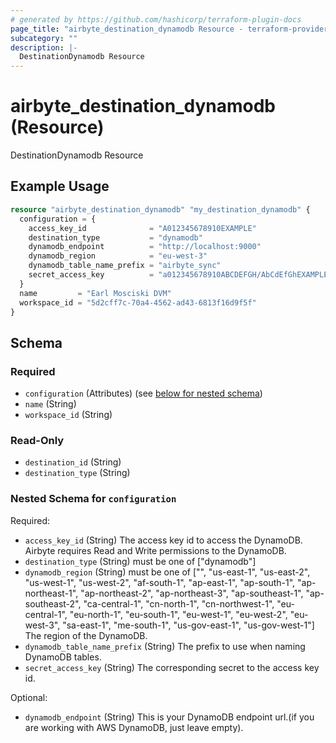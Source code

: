 ```yaml
---
# generated by https://github.com/hashicorp/terraform-plugin-docs
page_title: "airbyte_destination_dynamodb Resource - terraform-provider-airbyte"
subcategory: ""
description: |-
  DestinationDynamodb Resource
---
```


# airbyte_destination_dynamodb (Resource)

DestinationDynamodb Resource

## Example Usage

```terraform
resource "airbyte_destination_dynamodb" "my_destination_dynamodb" {
  configuration = {
    access_key_id              = "A012345678910EXAMPLE"
    destination_type           = "dynamodb"
    dynamodb_endpoint          = "http://localhost:9000"
    dynamodb_region            = "eu-west-3"
    dynamodb_table_name_prefix = "airbyte_sync"
    secret_access_key          = "a012345678910ABCDEFGH/AbCdEfGhEXAMPLEKEY"
  }
  name         = "Earl Mosciski DVM"
  workspace_id = "5d2cff7c-70a4-4562-ad43-6813f16d9f5f"
}
```

<!-- schema generated by tfplugindocs -->
## Schema

### Required

- `configuration` (Attributes) (see [below for nested schema](#nestedatt--configuration))
- `name` (String)
- `workspace_id` (String)

### Read-Only

- `destination_id` (String)
- `destination_type` (String)

<a id="nestedatt--configuration"></a>
### Nested Schema for `configuration`

Required:

- `access_key_id` (String) The access key id to access the DynamoDB. Airbyte requires Read and Write permissions to the DynamoDB.
- `destination_type` (String) must be one of ["dynamodb"]
- `dynamodb_region` (String) must be one of ["", "us-east-1", "us-east-2", "us-west-1", "us-west-2", "af-south-1", "ap-east-1", "ap-south-1", "ap-northeast-1", "ap-northeast-2", "ap-northeast-3", "ap-southeast-1", "ap-southeast-2", "ca-central-1", "cn-north-1", "cn-northwest-1", "eu-central-1", "eu-north-1", "eu-south-1", "eu-west-1", "eu-west-2", "eu-west-3", "sa-east-1", "me-south-1", "us-gov-east-1", "us-gov-west-1"]
The region of the DynamoDB.
- `dynamodb_table_name_prefix` (String) The prefix to use when naming DynamoDB tables.
- `secret_access_key` (String) The corresponding secret to the access key id.

Optional:

- `dynamodb_endpoint` (String) This is your DynamoDB endpoint url.(if you are working with AWS DynamoDB, just leave empty).



